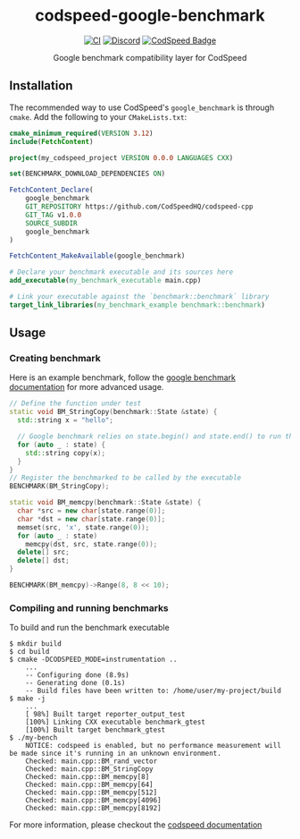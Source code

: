 <div align="center">
<h1>codspeed-google-benchmark</h1>

[![CI](https://github.com/CodSpeedHQ/codspeed-cpp/actions/workflows/ci.yml/badge.svg?branch=main)](https://github.com/CodSpeedHQ/codspeed-cpp/actions/workflows/ci.yml)
[![Discord](https://img.shields.io/badge/chat%20on-discord-7289da.svg)](https://discord.com/invite/MxpaCfKSqF)
[![CodSpeed Badge](https://img.shields.io/endpoint?url=https://codspeed.io/badge.json)](https://codspeed.io/CodSpeedHQ/codspeed-cpp)

Google benchmark compatibility layer for CodSpeed

</div>

## Installation

The recommended way to use CodSpeed's `google_benchmark` is through `cmake`. Add
the following to your `CMakeLists.txt`:

```cmake title="CMakeLists.txt"
cmake_minimum_required(VERSION 3.12)
include(FetchContent)

project(my_codspeed_project VERSION 0.0.0 LANGUAGES CXX)

set(BENCHMARK_DOWNLOAD_DEPENDENCIES ON)

FetchContent_Declare(
    google_benchmark
    GIT_REPOSITORY https://github.com/CodSpeedHQ/codspeed-cpp
    GIT_TAG v1.0.0
    SOURCE_SUBDIR
    google_benchmark
)

FetchContent_MakeAvailable(google_benchmark)

# Declare your benchmark executable and its sources here
add_executable(my_benchmark_executable main.cpp)

# Link your executable against the `benchmark::benchmark` library
target_link_libraries(my_benchmark_example benchmark::benchmark)
```

## Usage

### Creating benchmark

Here is an example benchmark, follow the [google benchmark documentation](https://github.com/google/benchmark/blob/main/docs/user_guide.md) for more advanced usage.

```cpp title="main.cpp"
// Define the function under test
static void BM_StringCopy(benchmark::State &state) {
  std::string x = "hello";

  // Google benchmark relies on state.begin() and state.end() to run the benchmark and count iterations
  for (auto _ : state) {
    std::string copy(x);
  }
}
// Register the benchmarked to be called by the executable
BENCHMARK(BM_StringCopy);

static void BM_memcpy(benchmark::State &state) {
  char *src = new char[state.range(0)];
  char *dst = new char[state.range(0)];
  memset(src, 'x', state.range(0));
  for (auto _ : state)
    memcpy(dst, src, state.range(0));
  delete[] src;
  delete[] dst;
}

BENCHMARK(BM_memcpy)->Range(8, 8 << 10);
```

### Compiling and running benchmarks

To build and run the benchmark executable

```
$ mkdir build
$ cd build
$ cmake -DCODSPEED_MODE=instrumentation ..
    ...
    -- Configuring done (8.9s)
    -- Generating done (0.1s)
    -- Build files have been written to: /home/user/my-project/build
$ make -j
    ...
    [ 98%] Built target reporter_output_test
    [100%] Linking CXX executable benchmark_gtest
    [100%] Built target benchmark_gtest
$ ./my-bench
    NOTICE: codspeed is enabled, but no performance measurement will be made since it's running in an unknown environment.
    Checked: main.cpp::BM_rand_vector
    Checked: main.cpp::BM_StringCopy
    Checked: main.cpp::BM_memcpy[8]
    Checked: main.cpp::BM_memcpy[64]
    Checked: main.cpp::BM_memcpy[512]
    Checked: main.cpp::BM_memcpy[4096]
    Checked: main.cpp::BM_memcpy[8192]
```

For more information, please checkout the [codspeed documentation](https://docs.codspeed.io/benchmarks/cpp)
